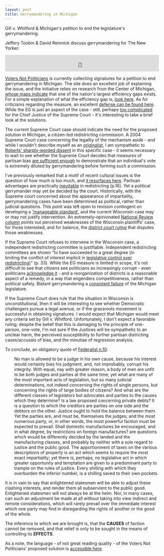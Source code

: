 ```yaml
---
layout: post
title: Gerrymandering in Michigan
---
```

Gill v. Whitford & Michigan's petition to end the legislature's gerrymandering. <!--excerpt-->

Jeffery Toobin & David Remnick discuss gerrymandering for The New Yorker: 

<iframe frameborder="0" src="https://www.wnyc.org/widgets/ondemand_player/thenewyorker/?share=1#file=/audio/json/810497/" width="100%" height="54"></iframe>

[Voters Not Politicians](http://www.votersnotpoliticians.com/) is currently collecting signatures for a petition to end gerrymandering in Michigan. The site does an excellent job of explaining the issue, and the initiative relies on research from the Center of Michigan, [whose maps indicate](http://www.bridgemi.com/public-sector/gerrymandering-michigan-among-nations-worst-new-test-claims) that one of the nation's largest efficiency gaps exists. For a simple explanation of what the efficiency gap is, [look here](https://www.brennancenter.org/sites/default/files/legal-work/How_the_Efficiency_Gap_Standard_Works.pdf). As for criticisms regarding the measure, an excellent [defense can be found here](http://www.scotusblog.com/2017/08/symposium-efficiency-gap-measure-not-test/). While the EG is just an aspect of the case - still, perhaps [too complicated](https://www.washingtonpost.com/politics/courts_law/does-chief-justice-roberts-fear-gobbledygook-or-is-that-just-baloney/2017/10/22/966c137c-b5ab-11e7-9e58-e6288544af98_story.html) for the Chief Justice of the Supreme Court - it's interesting to take a brief look at the solutions. 

The current Supreme Court case should indicate the need for the proposed solution in Michigan, a citizen-led redistricting commission. A 2004 Supreme Court case concerning the legality of the mechanism aside - and while I wouldn't describe myself as an [originalist](https://newrepublic.com/article/106441/scalia-garner-reading-the-law-textual-originalism), I am sympathetic to [Roberts' sharply-worded dissent](https://www.supremecourt.gov/opinions/14pdf/13-1314_3ea4.pdf) in this specific case - it seems necessary to wait to see whether the Supreme Court decides that measures of partisan bias [are sufficient enough](https://www.brennancenter.org/analysis/major-partisan-gerrymandering-cases) to demonstrate that an individual's vote is extremely diluted by gerrymandering before forming such a commission. 

I've previously remarked that a motif of recent cultural issues is the question of how much is too much, and [it resurfaces here](https://www.npr.org/2017/10/03/552904504/this-supreme-court-case-could-radically-reshape-politics). Partisan advantages are practically [inevitable](http://electionlawblog.org/wp-content/uploads/Whitford-v-Nichol-order-on-MTD-2015.17.15.pdf) in redistricting (p.16). Yet a political gerrymander may yet be decided by the court. Historically, with the Supreme court concerned about the appearance of impartiality, gerrymandering cases have been determined as political, rather than judicial questions. This point was left open to revision contingent on developing a ['manageable standard'](https://www.politico.com/story/2017/10/03/supreme-court-gerrymandering-wisconsin-arguments-243401), and the current Wisconsin case may or may not justify intervention. An extremely-opinionated [National Review column](http://www.nationalreview.com/article/452064/supreme-courts-partisan-gerrymandering-case-politics) points out perceived weaknesses of the Wisconsin plaintiffs' case, for those interested, and for balance, the [district court ruling](http://www.campaignlegalcenter.org/sites/default/files/Whitford%20v.%20Gill%20Opinion.pdf) that disputes those weaknesses. 

If the Supreme Court refuses to intervene in the Wisconsin case, a independent redistricting committee is justifiable. Independent redistricting committees are shown "to have succeeded to a great degree (in  
limiting the conflict of interest implicit in [legislative control over redistricting)](https://www.supremecourt.gov/opinions/14pdf/13-1314_3ea4.pdf)" (p. 33). While the EG measure is limited in scope, it's not difficult to see that citizens see politicians as increasingly corrupt - even politicians [acknowledge it](https://www.nytimes.com/2017/09/06/us/politics/prominent-republicans-urge-supreme-court-to-end-gerrymandering.html) - and a reorganization of districts is a reasonable aspect of a remedy, in a way that engenders competitiveness, rather than political safety. Blatant gerrymandering a [consistent failure](http://michiganradio.org/post/redistricting-michigan-new-political-maps-michigan-legislature) of the Michigan legislature.

If the Supreme Court does rule that the situation in Wisconsin is unconstitutional, then it will be interesting to see whether Democratic challengers pursue a legal avenue, or if the grassroots movement is successful in obtaining signatures. I would expect that Michigan would meet any criteria set by Gill v. Whitford. Unfortunately, I don't expect a favorable ruling; despite the belief that this is damaging to the principle of one-person, one-vote, I'm not sure if the Justices will be sympathetic to an unclear harm, the perceived susceptibility to further partisan districting cases/accusals of bias, and the minutiae of regression analysis. 

To conclude, an obligatory quote of [Federalist n.10](http://avalon.law.yale.edu/18th_century/fed10.asp):
<p style="padding-left: 30px;">
No man is allowed to be a judge in his own cause, because his interest would certainly bias his judgment, and, not improbably, corrupt his integrity. With equal, nay with greater reason, a body of men are unfit to be both judges and parties at the same time; yet what are many of the most important acts of legislation, but so many judicial determinations, not indeed concerning the rights of single persons, but concerning the rights of large bodies of citizens? And what are the different classes of legislators but advocates and parties to the causes which they determine? Is a law proposed concerning private debts? It is a question to which the creditors are parties on one side and the debtors on the other. Justice ought to hold the balance between them. Yet the parties are, and must be, themselves the judges; and the most numerous party, or, in other words, the most powerful faction must be expected to prevail. Shall domestic manufactures be encouraged, and in what degree, by restrictions on foreign manufactures? are questions which would be differently decided by the landed and the manufacturing classes, and probably by neither with a sole regard to justice and the public good. The apportionment of taxes on the various descriptions of property is an act which seems to require the most exact impartiality; yet there is, perhaps, no legislative act in which greater opportunity and temptation are given to a predominant party to trample on the rules of justice. Every shilling with which they overburden the inferior number, is a shilling saved to their own pockets.

It is in vain to say that enlightened statesmen will be able to adjust these clashing interests, and render them all subservient to the public good. Enlightened statesmen will not always be at the helm. Nor, in many cases, can such an adjustment be made at all without taking into view indirect and remote considerations, which will rarely prevail over the immediate interest which one party may find in disregarding the rights of another or the good of the whole.

The inference to which we are brought is, that the <b>CAUSES</b> of faction cannot be removed, and that relief is only to be sought in the means of controlling its <b>EFFECTS</b>. </p>

As a note, the language - of not great reading quality - of the Voters Not Politicians' proposed solution is [accessible here](https://d3n8a8pro7vhmx.cloudfront.net/votersnotpoliticians/pages/174/attachments/original/1503778069/Language_WM_8.5x11.pdf?1503778069).
